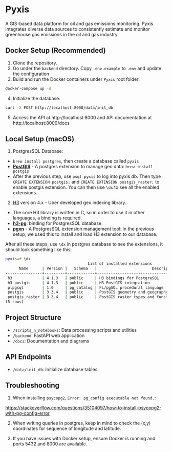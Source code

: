 # Pyxis

A GIS-based data platform for oil and gas emissions monitoring. Pyxis integrates diverse data sources to consistently estimate and monitor greenhouse gas emissions in the oil and gas industry.

## Docker Setup (Recommended)

1. Clone the repository.
2. Go under the `backend` directory. Copy `.env.example` to `.env` and update the configuration
3. Build and run the Docker containers under `Pyxis` root folder:

```bash
docker-compose up -d
```

4. Initialize the database:

```bash
curl -X POST http://localhost:8000/data/init_db
```

5. Access the API at http://localhost:8000 and API documentation at http://localhost:8000/docs


## Local Setup (macOS)

1. PostgresSQL Database:
  - `brew install postgres`, then create a database called `pyxis`
  - [**PostGIS**](https://postgis.net/documentation/getting_started/install_macos/) - A postgres extension to manage geo data: `brew install postgis`
  - After the previous step, use `psql pyxis` to log into pyxis db. Then type `CREATE EXTENSION postgis;` and `CREATE EXTENSION postgis_raster;` to enable postgis extension. You can then use `\dx` to see all the enabled extensions.

2. [H3](https://h3geo.org/) version 4.x - Uber developed geo indexing library.
  - The core H3 library is written in C, so in order to use it in other languages, a binding is required.
  - [**h3-pg**](https://github.com/zachasme/h3-pg): binding for PostgresSQL database.
  - [**pgxn**](https://pgxn.org/about/) - A PostgresSQL extension management tool: in the previous setup, we used this to install and load H3 extension to our database.

After all these steps, use `\dx` in postgres database to see the extensions, it should look something like this:

```zsh
pyxis=# \dx
                                    List of installed extensions
      Name      | Version |   Schema   |                        Description
----------------+---------+------------+------------------------------------------------------------
 h3             | 4.1.3   | public     | H3 bindings for PostgreSQL
 h3_postgis     | 4.1.3   | public     | H3 PostGIS integration
 plpgsql        | 1.0     | pg_catalog | PL/pgSQL procedural language
 postgis        | 3.3.4   | public     | PostGIS geometry and geography spatial types and functions
 postgis_raster | 3.3.4   | public     | PostGIS raster types and functions
(5 rows)
```

## Project Structure

- `/scripts_n_notebooks`: Data processing scripts and utilities
- `/backend`: FastAPI web application
- `/docs`: Documentation and diagrams

## API Endpoints

- `/data/init_db`: Initialize database tables

## Troubleshooting

1. When installing `psycopg2`, `Error: pg_config executable not found.`:

https://stackoverflow.com/questions/35104097/how-to-install-psycopg2-with-pg-config-error

2. When writing queries in postgres, keep in mind to check the (x,y) coordinates for sequence of longitude and latitude.

3. If you have issues with Docker setup, ensure Docker is running and ports 5432 and 8000 are available.

